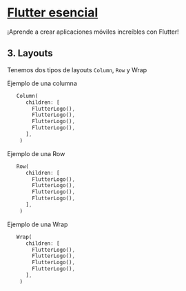 # [Flutter esencial](../readme.md)

¡Aprende a crear aplicaciones móviles increíbles con Flutter!

## 3. Layouts

Tenemos dos tipos de layouts `Column`, `Row` y Wrap

Ejemplo de una columna
```dart
   Column(
      children: [
        FlutterLogo(),
        FlutterLogo(),
        FlutterLogo(),
        FlutterLogo(),
      ],
    )
```
Ejemplo de una Row
```dart
   Row(
      children: [
        FlutterLogo(),
        FlutterLogo(),
        FlutterLogo(),
        FlutterLogo(),
      ],
    )
```
Ejemplo de una Wrap
```dart
   Wrap(
      children: [
        FlutterLogo(),
        FlutterLogo(),
        FlutterLogo(),
        FlutterLogo(),
      ],
    )
```


